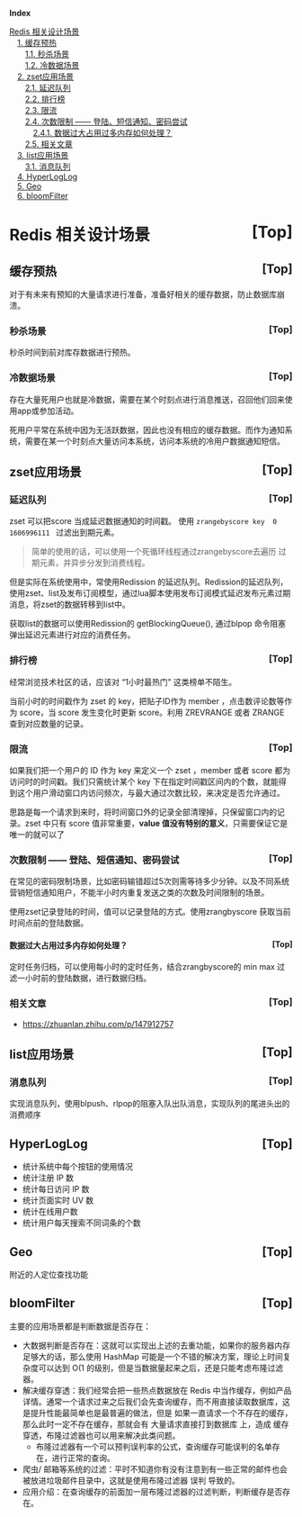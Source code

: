 <a name="index">**Index**</a>

<a href="#0">Redis 相关设计场景</a>  
&emsp;<a href="#1">1. 缓存预热</a>  
&emsp;&emsp;<a href="#2">1.1. 秒杀场景</a>  
&emsp;&emsp;<a href="#3">1.2. 冷数据场景</a>  
&emsp;<a href="#4">2. zset应用场景</a>  
&emsp;&emsp;<a href="#5">2.1. 延迟队列</a>  
&emsp;&emsp;<a href="#6">2.2. 排行榜</a>  
&emsp;&emsp;<a href="#7">2.3. 限流</a>  
&emsp;&emsp;<a href="#8">2.4. 次数限制 —— 登陆、短信通知、密码尝试</a>  
&emsp;&emsp;&emsp;<a href="#9">2.4.1. 数据过大占用过多内存如何处理？</a>  
&emsp;&emsp;<a href="#10">2.5. 相关文章</a>  
&emsp;<a href="#11">3. list应用场景</a>  
&emsp;&emsp;<a href="#12">3.1. 消息队列</a>  
&emsp;<a href="#13">4. HyperLogLog</a>  
&emsp;<a href="#14">5. Geo</a>  
&emsp;<a href="#15">6. bloomFilter</a>  
# <a name="0">Redis 相关设计场景</a><a style="float:right;text-decoration:none;" href="#index">[Top]</a>

## <a name="1">缓存预热</a><a style="float:right;text-decoration:none;" href="#index">[Top]</a>
对于有未来有预知的大量请求进行准备，准备好相关的缓存数据，防止数据库崩溃。

### <a name="2">秒杀场景</a><a style="float:right;text-decoration:none;" href="#index">[Top]</a>
秒杀时间到前对库存数据进行预热。


### <a name="3">冷数据场景</a><a style="float:right;text-decoration:none;" href="#index">[Top]</a>
存在大量死用户也就是冷数据，需要在某个时刻点进行消息推送，召回他们回来使用app或参加活动。

死用户平常在系统中因为无活跃数据，因此也没有相应的缓存数据。而作为通知系统，需要在某一个时刻点大量访问本系统，访问本系统的冷用户数据通知短信。

## <a name="4">zset应用场景</a><a style="float:right;text-decoration:none;" href="#index">[Top]</a>

### <a name="5">延迟队列</a><a style="float:right;text-decoration:none;" href="#index">[Top]</a>
zset 可以把score 当成延迟数据通知的时间戳。 使用 `zrangebyscore key  0  1606996111 ` 过滤出到期元素。
> 简单的使用的话，可以使用一个死循环线程通过zrangebyscore去遍历 过期元素，并异步分发到消费线程。


但是实际在系统使用中，常使用Redission 的延迟队列。Redission的延迟队列，使用zset、list及发布订阅模型，通过lua脚本使用发布订阅模式延迟发布元素过期消息，将zset的数据转移到list中。

获取list的数据可以使用Redission的 getBlockingQueue(), 通过blpop 命令阻塞弹出延迟元素进行对应的消费任务。

### <a name="6">排行榜</a><a style="float:right;text-decoration:none;" href="#index">[Top]</a>
经常浏览技术社区的话，应该对 “1小时最热门” 这类榜单不陌生。

当前小时的时间戳作为 zset 的 key，把贴子ID作为 member ，点击数评论数等作为 score，当 score 发生变化时更新 score。利用 ZREVRANGE 或者 ZRANGE 查到对应数量的记录。


### <a name="7">限流</a><a style="float:right;text-decoration:none;" href="#index">[Top]</a>

如果我们把一个用户的 ID 作为 key 来定义一个 zset ，member 或者 score 都为访问时的时间戳。我们只需统计某个 key 下在指定时间戳区间内的个数，就能得到这个用户滑动窗口内访问频次，与最大通过次数比较，来决定是否允许通过。

思路是每一个请求到来时，将时间窗口外的记录全部清理掉，只保留窗口内的记录。zset 中只有 score 值非常重要，**value 值没有特别的意义**，只需要保证它是唯一的就可以了

### <a name="8">次数限制 —— 登陆、短信通知、密码尝试</a><a style="float:right;text-decoration:none;" href="#index">[Top]</a>
在常见的密码限制场景，比如密码输错超过5次则需等待多少分钟。以及不同系统营销短信通知用户，不能半小时内重复发送之类的次数及时间限制的场景。

使用zset记录登陆的时间，值可以记录登陆的方式。使用zrangbyscore 获取当前时间点前的登陆数据。

#### <a name="9">数据过大占用过多内存如何处理？</a><a style="float:right;text-decoration:none;" href="#index">[Top]</a>
定时任务归档，可以使用每小时的定时任务，结合zrangbyscore的 min max 过滤一小时前的登陆数据，进行数据归档。



### <a name="10">相关文章</a><a style="float:right;text-decoration:none;" href="#index">[Top]</a>

- https://zhuanlan.zhihu.com/p/147912757

## <a name="11">list应用场景</a><a style="float:right;text-decoration:none;" href="#index">[Top]</a>
### <a name="12">消息队列</a><a style="float:right;text-decoration:none;" href="#index">[Top]</a>
实现消息队列，使用blpush、rlpop的阻塞入队出队消息，实现队列的尾进头出的消费顺序

## <a name="13">HyperLogLog</a><a style="float:right;text-decoration:none;" href="#index">[Top]</a>
- 统计系统中每个按钮的使用情况 
- 统计注册 IP 数
- 统计每日访问 IP 数
- 统计页面实时 UV 数
- 统计在线用户数
- 统计用户每天搜索不同词条的个数

## <a name="14">Geo</a><a style="float:right;text-decoration:none;" href="#index">[Top]</a>

附近的人定位查找功能


## <a name="15">bloomFilter</a><a style="float:right;text-decoration:none;" href="#index">[Top]</a>
主要的应用场景都是判断数据是否存在：

- 大数据判断是否存在：这就可以实现出上述的去重功能，如果你的服务器内存足够大的话，那么使用 HashMap 可能是一个不错的解决方案，理论上时间复杂度可以达到 O(1 的级别，但是当数据量起来之后，还是只能考虑布隆过滤器。
- 解决缓存穿透：我们经常会把一些热点数据放在 Redis 中当作缓存，例如产品详情。通常一个请求过来之后我们会先查询缓存，而不用直接读取数据库，这是提升性能最简单也是最普遍的做法，但是 如果一直请求一个不存在的缓存，那么此时一定不存在缓存，那就会有 大量请求直接打到数据库 上，造成 缓存穿透，布隆过滤器也可以用来解决此类问题。
  - 布隆过滤器有一个可以预判误判率的公式，查询缓存可能误判的名单存在，进行正常的查询。
- 爬虫/ 邮箱等系统的过滤：平时不知道你有没有注意到有一些正常的邮件也会被放进垃圾邮件目录中，这就是使用布隆过滤器 误判 导致的。 
- 应用介绍：在查询缓存的前面加一层布隆过滤器的过滤判断，判断缓存是否存在。